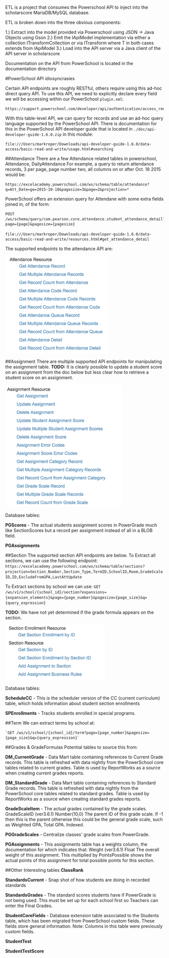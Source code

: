 ETL is a project that consumes the Powerschool API to inject into the scholarscore
MariaDB/MySQL database. 

ETL is broken down into the three obvious components:

1.) Extract into the model provided via Powerschool using JSON -> Java Objects using Gson
2.) Emit the IApiModel<T> implementation via either a collection ITransformCollection<T>
    or via ITransform<T> where T in both cases extends from IApiModel<X>
3.) Load into the API server via a Java client of the API server in scholarscore

Documentation on the API from PowerSchool is located in the documentation directory

#PowerSchool API idiosyncrasies

Certain API endpoints are roughly RESTful, others require using this ad-hoc direct query API.  To use this  API, we need to explicitly declare every field we will be accessing within our PowerSchool `plugin.xml`:

    https://support.powerschool.com/developer/api/authentication/access_request.html

With this table-level API, we can query for records and use an ad-hoc query language supported by the PowerSchool API. There is documentation for this in the PowerSchool API developer guide that is located in `./doc/api-developer-guide-1.6.0.zip` in this module:

    file:///Users/markroper/Downloads/api-developer-guide-1.6.0/data-access/basic-read-and-write/usage.html#searching

##Attendance
There are a few Attendance related tables in powerschool, Attendance, DailyAttendance
For example, a query to return attendance records, 3 per page, page number two, all columns on or after Oct. 18 2015 would be:

    https://excelacademy.powerschool.com/ws/schema/table/attendance?q=Att_Date=ge=2015-10-18&pagesize=3&page=2&projection=*
PowerSchool offers an extension query for Attendane with some extra fields joined in, of the form:

    POST /ws/schema/query/com.pearson.core.attendance.student_attendance_detail?page={page}&pagesize={pagesize}
    
    file:///Users/markroper/Downloads/api-developer-guide-1.6.0/data-access/basic-read-and-write/resources.html#get_attendance_detail
The supported endpoints to the attendance API are:

![the API](doc/attendanceapi.png)

##Assignment
There are multiple supported API endpoints for manipulating the assignment table. **TODO:** It is clearly possible to update a student score on an assignment from the doc below but less clear how to retrieve a student score on an assignment.

![the API](doc/assignmentapi.png)

Database tables:

**PGScores** - The actual students assignment scores in PowerGrade much like SectionScores but a record per assignment instead of all in a BLOB field.

**PGAssignments**

##Section
The supported section API endpoints are below. To Extract all sections, we can use the following endpoint:
    `https://excelacademy.powerschool.com/ws/schema/table/sections?projection=Section_Number,Section_Type,TermID,SchoolID,Room,GradeScaleID,ID,ExcludeFromGPA,LastAttUpdate`

To Extract sections by school we can use:
    `GET /ws/v1/school/{school_id}/section?expansions={expansion_elements}&page={page_number}&pagesize={page_size}&q={query_expression}`
    
**TODO:** We have not yet determined if the grade formula appears on the section.

![the API](doc/sectionapi.png)

Database tables:

**ScheduleCC** - This is the scheduler version of the CC (current curriculum) table, which holds information about student section enrollments

**SPEnrollments** - Tracks students enrolled in special programs.

##Term
We can extract terms by school at:

    `GET /ws/v1/school/{school_id}/term?page={page_number}&pagesize={page_size}&q={query_expression}`
    
##Grades & GradeFormulas
Potential tables to source this from:

**DM_CurrentGrade** - Data Mart table containing references to Current Grade records. This table is refreshed with data nightly from the PowerSchool core tables related to current grades. Table is used by ReportWorks as a source when creating current grades reports.

**DM_StandardGrade** - Data Mart table containing references to Standard Grade records. This table is refreshed with data nightly from the PowerSchool core tables related to standard grades. Table is used by ReportWorks as a source when creating standard grades reports.

**GradeScaleItem** - The actual grades contained by the grade scales.
GradeScaleID (ver3.6.1) Number(10,0) The parent ID of this grade scale. If -1 then this is the parent otherwise this could be the general grade scale, such as Weighted GPA, Total GPA. Indexed.

**PGGradeScales** - Centralize classes' grade scales from PowerGrade.

**PGAssignments** - This assignments table has a weights column, the documentation for which indicates that:
Weight (ver3.6.1) Float The overall weight of this assignment. This multiplied by PointsPossible shows the actual points of this assignment for total possible points for this section.

##Other Interesting tables
**ClassRank**

**StandardsCurrent** - Snap shot of how students are doing in recorded standards

**StandardsGrades** - The standard scores students have if PowerGrade is not being used. This must be set up for each school first so Teachers can enter the Final Grades.

**StudentCoreFields** - Database extension table associated to the Students table, which has been migrated from PowerSchool custom fields. These fields store general information. Note: Columns in this table were previously custom fields.

**StudentTest**

**StudentTestScore**